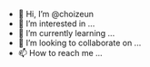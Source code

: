 - 👋 Hi, I’m @choizeun
- 👀 I’m interested in ...
- 🌱 I’m currently learning ...
- 💞️ I’m looking to collaborate on ...
- 📫 How to reach me ... 

<!---
choizeun/choizeun is a ✨ special ✨ repository because its `README.md` (this file) appears on your GitHub profile.
You can click the Preview link to take a look at your changes.
--->

